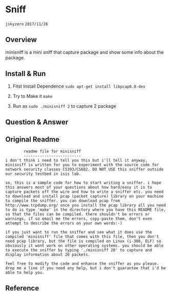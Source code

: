 # Sniff
`jskyzero` `2017/11/26`

## Overview

minisniff is a mini sniff that capture package and show some info about the package.

## Install & Run
1. Fitst Install Dependence `sudo apt-get install libpcap0.8-dev`

2. Try to Make it `make`

3. Run as `sudo ./minisniff 2` to capture 2 package

## Question & Answer




## Original Readme

```
		readme file for minisniff
		-------------------------
i don't think i need to tell you this but i'll tell it anyway, minisniff is written for you to experiment with the source code for network security classes CS393/CS682. DO NOT USE this sniffer outside our security testbed in isis lab.

so, this is a sample code for how to start writing a sniffer. i hope this answers most of your questions about how hard/easy it is to capture packets off the wire and how to write a sniffer etc. you need to download and install pcap (packet capture) library on your machine to compile the sniffer. you can download pcap from http://www.tcpdump.org/ once you install the pcap library all you need to do is type 'make' in the directory where you have this README file, so that the files can be compiled. there shouldn't be errors or warnings, if so email me the errors, copy-paste them, don't even attempt to describe the errors on your own words:-) 

if you just want to run the sniffer and see what it does use the compiled 'minisniff' file that comes with this file, then you don't need pcap library, but the file is compiled on Linux (i-386, ELF) so obviously it wont work on other operating systems. you should be able to execute the sniffer by typing './minisniff 20' to capture and display information about 20 packets.

feel free to modify the code and enhance the sniffer as you please. drop me a line if you need any help, but i don't guarantee that i'd be able to help you.
```

## Reference
